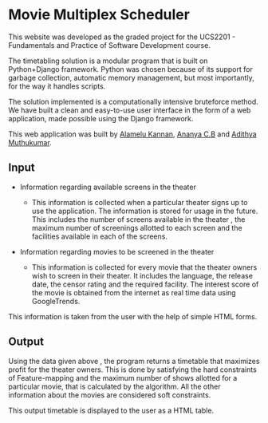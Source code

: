 # Movie Multiplex Scheduler

This website was developed as the graded project for the UCS2201 - Fundamentals and Practice of Software Development course.


The timetabling solution is a modular program that is built on Python+Django framework. Python was chosen because of its support for garbage collection, automatic memory management, but most importantly, for the way it handles scripts.

The solution implemented is a computationally intensive bruteforce method. We have built a clean and easy-to-use user interface in the form of a web application, made possible using the Django framework.

This web application was built by [Alamelu Kannan](https://github.com/alameluk17/), [Ananya C.B]() and [Adithya Muthukumar]().

## Input

- Information regarding available screens in the theater

    - This information is collected when a particular theater signs up to use the application. The information is stored for usage in the future. This includes the number of screens available in the theater , the maximum number of screenings allotted to each screen and the facilities available in each of the screens. 


- Information regarding movies to be screened in the theater
    - This information is collected for every movie that the theater owners wish to screen in their theater. It includes the language, the release date, the censor rating  and the required facility. The interest score of the movie is obtained from the internet as real time data using GoogleTrends.


This information is taken from the user with the help of simple HTML forms. 


## Output


Using the data given above , the program returns a timetable that maximizes profit for the theater owners. This is done by satisfying the hard constraints of Feature-mapping and the maximum number of shows allotted for a particular movie, that is calculated by the algorithm. All the other information about the movies are considered soft constraints.


This output timetable is displayed to the user as a HTML table.
